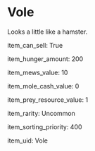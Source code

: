 # Vole

Looks a little like a hamster.

item_can_sell: True

item_hunger_amount: 200

item_mews_value: 10

item_mole_cash_value: 0

item_prey_resource_value: 1

item_rarity: Uncommon

item_sorting_priority: 400

item_uid: Vole
